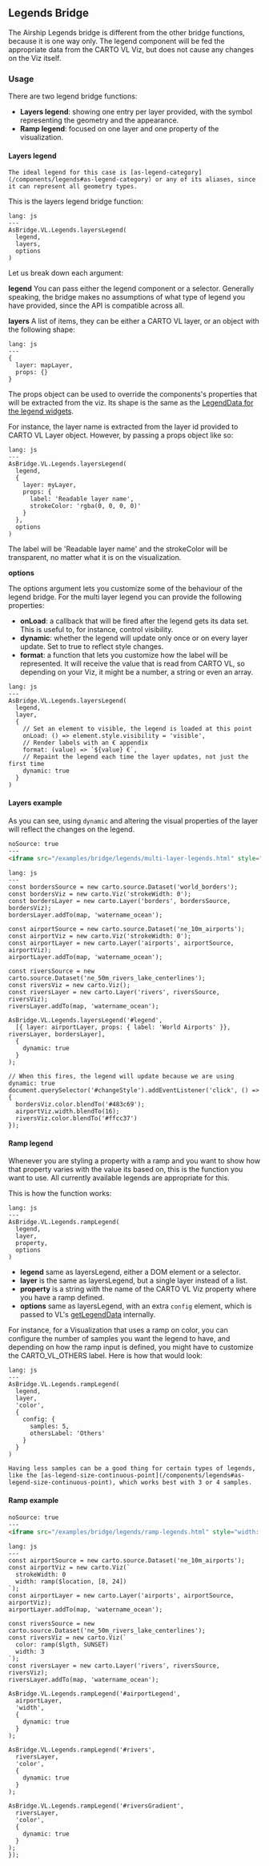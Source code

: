 ## Legends Bridge

The Airship Legends bridge is different from the other bridge functions, because it is one way only. The legend component will be fed the appropriate data from the CARTO VL Viz, but does not cause any changes on the Viz itself.

### Usage

There are two legend bridge functions:

- **Layers legend**: showing one entry per layer provided, with the symbol representing the geometry and the appearance.
- **Ramp legend**: focused on one layer and one property of the visualization.

#### Layers legend

```hint|directive
The ideal legend for this case is [as-legend-category](/components/legends#as-legend-category) or any of its aliases, since it can represent all geometry types.
```

This is the layers legend bridge function:

```code
lang: js
---
AsBridge.VL.Legends.layersLegend(
  legend,
  layers,
  options
)
```

Let us break down each argument:

**legend**
You can pass either the legend component or a selector. Generally speaking, the bridge makes no assumptions of what type of legend you have provided, since the API is compatible across all.

**layers**
A list of items, they can be either a CARTO VL layer, or an object with the following shape:

```code
lang: js
---
{
  layer: mapLayer,
  props: {}
}
```

The props object can be used to override the components's properties that will be extracted from the viz. Its shape is the same as the [LegendData for the legend widgets](/components/legends#props).

For instance, the layer name is extracted from the layer id provided to CARTO VL Layer object. However, by passing a props object like so:

```code
lang: js
---
AsBridge.VL.Legends.layersLegend(
  legend,
  {
    layer: myLayer,
    props: {
      label: 'Readable layer name',
      strokeColor: 'rgba(0, 0, 0, 0)'
    }
  },
  options
)
```

The label will be 'Readable layer name' and the strokeColor will be transparent, no matter what it is on the visualization.

**options**

The options argument lets you customize some of the behaviour of the legend bridge. For the multi layer legend you can provide the following properties:

- **onLoad**: a callback that will be fired after the legend gets its data set. This is useful to, for instance, control visibility.
- **dynamic**: whether the legend will update only once or on every layer update. Set to true to reflect style changes.
- **format**: a function that lets you customize how the label will be represented. It will receive the value that is read from CARTO VL, so depending on your Viz, it might be a number, a string or even an array.


```code
lang: js
---
AsBridge.VL.Legends.layersLegend(
  legend,
  layer,
  {
    // Set an element to visible, the legend is loaded at this point
    onLoad: () => element.style.visibility = 'visible',
    // Render labels with an € appendix
    format: (value) => `${value} €`,
    // Repaint the legend each time the layer updates, not just the first time
    dynamic: true
  }
)
```

#### Layers example

As you can see, using `dynamic` and altering the visual properties of the layer will reflect the changes on the legend.

```html
noSource: true
---
<iframe src="/examples/bridge/legends/multi-layer-legends.html" style="width: 100%; height: 400px;">
```

```code
lang: js
---
const bordersSource = new carto.source.Dataset('world_borders');
const bordersViz = new carto.Viz('strokeWidth: 0');
const bordersLayer = new carto.Layer('borders', bordersSource, bordersViz);
bordersLayer.addTo(map, 'watername_ocean');

const airportSource = new carto.source.Dataset('ne_10m_airports');
const airportViz = new carto.Viz('strokeWidth: 0');
const airportLayer = new carto.Layer('airports', airportSource, airportViz);
airportLayer.addTo(map, 'watername_ocean');

const riversSource = new carto.source.Dataset('ne_50m_rivers_lake_centerlines');
const riversViz = new carto.Viz();
const riversLayer = new carto.Layer('rivers', riversSource, riversViz);
riversLayer.addTo(map, 'watername_ocean');

AsBridge.VL.Legends.layersLegend('#legend',
  [{ layer: airportLayer, props: { label: 'World Airports' }}, riversLayer, bordersLayer],
  {
    dynamic: true
  }
);

// When this fires, the legend will update because we are using dynamic: true
document.querySelector('#changeStyle').addEventListener('click', () => {
  bordersViz.color.blendTo('#483c69');
  airportViz.width.blendTo(16);
  riversViz.color.blendTo('#ffcc37')
});
```

#### Ramp legend

Whenever you are styling a property with a ramp and you want to show how that property varies with the value its based on, this is the function you want to use. All currently available legends are appropriate for this.

This is how the function works:

```code
lang: js
---
AsBridge.VL.Legends.rampLegend(
  legend,
  layer,
  property,
  options
)
```

- **legend** same as layersLegend, either a DOM element or a selector.
- **layer** is the same as layersLegend, but a single layer instead of a list.
- **property** is a string with the name of the CARTO VL Viz property where you have a ramp defined.
- **options** same as layersLegend, with an extra `config` element, which is passed to VL's [getLegendData](https://carto.com/developers/carto-vl/reference/#expressionsrampgetlegenddata) internally.

For instance, for a Visualization that uses a ramp on color, you can configure the number of samples you want the legend to have, and depending on how the ramp input is defined, you might have to customize the CARTO_VL_OTHERS label. Here is how that would look:

```code
lang: js
---
AsBridge.VL.Legends.rampLegend(
  legend,
  layer,
  'color',
  {
    config: {
      samples: 5,
      othersLabel: 'Others'
    }
  }
)
```

```hint|directive
Having less samples can be a good thing for certain types of legends, like the [as-legend-size-continuous-point](/components/legends#as-legend-size-continuous-point), which works best with 3 or 4 samples.
```

#### Ramp example

```html
noSource: true
---
<iframe src="/examples/bridge/legends/ramp-legends.html" style="width: 100%; height: 800px;">
```

```code
lang: js
---
const airportSource = new carto.source.Dataset('ne_10m_airports');
const airportViz = new carto.Viz(`
  strokeWidth: 0
  width: ramp($location, [8, 24])
`);
const airportLayer = new carto.Layer('airports', airportSource, airportViz);
airportLayer.addTo(map, 'watername_ocean');

const riversSource = new carto.source.Dataset('ne_50m_rivers_lake_centerlines');
const riversViz = new carto.Viz(`
  color: ramp($lgth, SUNSET)
  width: 3
`);
const riversLayer = new carto.Layer('rivers', riversSource, riversViz);
riversLayer.addTo(map, 'watername_ocean');

AsBridge.VL.Legends.rampLegend('#airportLegend',
  airportLayer,
  'width',
  {
    dynamic: true
  }
);

AsBridge.VL.Legends.rampLegend('#rivers',
  riversLayer,
  'color',
  {
    dynamic: true
  }
);

AsBridge.VL.Legends.rampLegend('#riversGradient',
  riversLayer,
  'color',
  {
    dynamic: true
  }
);
});
```
